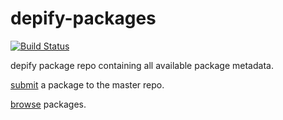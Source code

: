 depify-packages
===============

[![Build Status](https://travis-ci.org/depify/depify-packages.svg?branch=master)](https://travis-ci.org/depify/depify-packages)

depify package repo containing all available package metadata.

[submit](https://github.com/depify/depify-packages/tree/master/packages) a package to the master repo.

[browse](http://depify.com) packages. 
